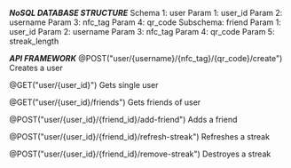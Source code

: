 *****NoSQL DATABASE STRUCTURE*****
Schema 1: user
	Param 1: user_id
	Param 2: username
	Param 3: nfc_tag
	Param 4: qr_code
  Subschema: friend
    Param 1: user_id
    Param 2: username
    Param 3: nfc_tag
    Param 4: qr_code
    Param 5: streak_length

*****API FRAMEWORK*****
@POST("user/{username}/{nfc_tag}/{qr_code}/create")
Creates a user

@GET("user/{user_id}")
Gets single user

@GET("user/{user_id}/friends")
Gets friends of user

@POST("user/{user_id}/{friend_id}/add-friend")
Adds a friend

@POST("user/{user_id}/{friend_id}/refresh-streak")
Refreshes a streak

@POST("user/{user_id}/{friend_id}/remove-streak")
Destroyes a streak
